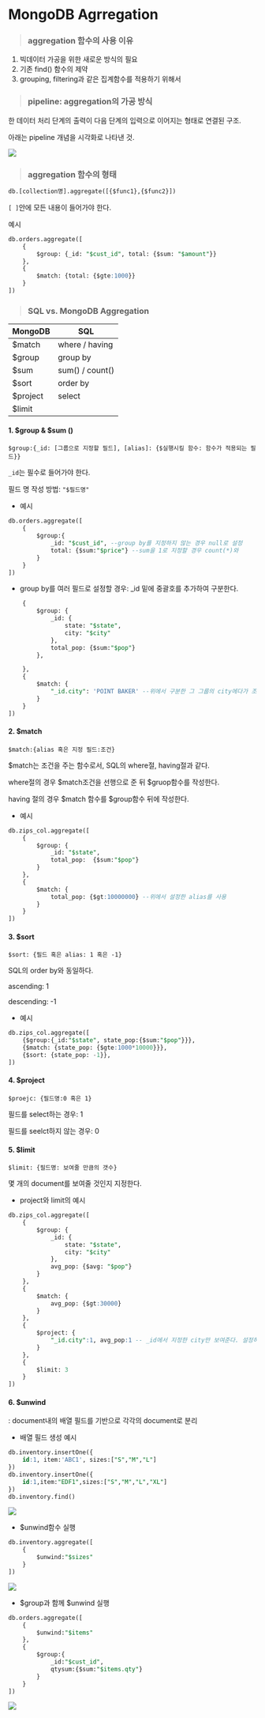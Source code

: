 # MongoDB Agrregation

> ### aggregation 함수의 사용 이유

1. 빅데이터 가공을 위한 새로운 방식의 필요
2. 기존 find() 함수의 제약
3. grouping, filtering과 같은 집계함수를 적용하기 위해서



> ### pipeline: aggregation의 가공 방식

한 데이터 처리 단계의 출력이 다음 단계의 입력으로 이어지는 형태로 연결된 구조.

아래는 pipeline 개념을 시각화로 나타낸 것. 

![](C:\TIL\MongoDB\assets\pipeline.png)

> ### aggregation 함수의 형태

```sql
db.[collection명].aggregate([{$func1},{$func2}])
```

`[ ]`안에 모든 내용이 들어가야 한다.

예시

```sql
db.orders.aggregate([
    {
    	$group: {_id: "$cust_id", total: {$sum: "$amount"}}
    },
    {
    	$match: {total: {$gte:1000}}
    }
])
```



> ### SQL vs. MongoDB Aggregation

| MongoDB  | SQL             |
| -------- | --------------- |
| $match   | where / having  |
| $group   | group by        |
| $sum     | sum() / count() |
| $sort    | order by        |
| $project | select          |
| $limit   |                 |



#### 1. $group & $sum ()

`$group:{_id: [그룹으로 지정할 필드], [alias]: {$실행시킬 함수: 함수가 적용되는 필드}}`

`_id`는 필수로 들어가야 한다.

필드 명 작성 방법: `"$필드명"` 

- 예시	

```sql
db.orders.aggregate([
	{
		$group:{
			_id: "$cust_id", --group by를 지정하지 않는 경우 null로 설정
			total: {$sum:"$price"} --sum을 1로 지정할 경우 count(*)와 																동일
		}
	}
])
```

- group by를 여러 필드로 설정할 경우: _id 밑에 중괄호를 추가하여 구분한다.

```sql
    {
        $group: {
            _id: {
                state: "$state",
                city: "$city"
            },
            total_pop: {$sum:"$pop"}
        },

    },
    {
        $match: {
            "_id.city": 'POINT BAKER' --위에서 구분한 그 그룹의 city에다가 조건을 주기 위해서
        }
    }
])
```



#### 2. $match

`$match:{alias 혹은 지정 필드:조건}`

$match는 조건을 주는 함수로서, SQL의 where절, having절과 같다. 

where절의 경우 $match조건을 선행으로 준 뒤 $gruop함수를 작성한다.

having 절의 경우 $match 함수를 $group함수 뒤에 작성한다.

- 예시

```sql
db.zips_col.aggregate([
    {
        $group: {
            _id: "$state",
            total_pop:  {$sum:"$pop"}
        }
    },
    {
        $match: {
            total_pop: {$gt:10000000} --위에서 설정한 alias를 사용
        }
    }
])
```



#### 3. $sort

`$sort: {필드 혹은 alias: 1 혹은 -1}`

SQL의 order by와 동일하다.

ascending: 1

descending: -1

- 예시

```sql
db.zips_col.aggregate([
    {$group:{_id:"$state", state_pop:{$sum:"$pop"}}},
    {$match: {state_pop: {$gte:1000*10000}}},
    {$sort: {state_pop: -1}},
])
```



#### 4. $project

`$proejc: {필드명:0 혹은 1}`

필드를 select하는 경우: 1

필드를 seelct하지 않는 경우: 0



#### 5. $limit

`$limit: {필드명: 보여줄 만큼의 갯수}`

몇 개의 document를 보여줄 것인지 지정한다.

- project와 limit의 예시

```sql
db.zips_col.aggregate([
    {
        $group: {
            _id: {
                state: "$state",
                city: "$city"
            },
            avg_pop: {$avg: "$pop"}
        }
    },
    {
        $match: {
            avg_pop: {$gt:30000}
        }
    },
    {
        $project: {
            "_id.city":1, avg_pop:1 -- _id에서 지정한 city만 보여준다. 설정하지 않을 						경우 default로 _id가 나오며 그 결과 city와 state 모두 출력된다.
        }
    },
    {
        $limit: 3
    }
])
```



#### 6. $unwind

: document내의 배열 필드를 기반으로 각각의 document로 분리

- 배열 필드 생성 예시

```sql
db.inventory.insertOne({
    id:1, item:'ABC1', sizes:["S","M","L"]
})
db.inventory.insertOne({
    id:1,item:"EDF1",sizes:["S","M","L","XL"]
})
db.inventory.find()
```

![](C:\TIL\MongoDB\assets\캡처1.PNG)

- $unwind함수 실행

```sql
db.inventory.aggregate([
    {
        $unwind:"$sizes"
    }
])
```

![](C:\TIL\MongoDB\assets\캡처2.PNG)

- $group과 함께 $unwind 실행

```sql
db.orders.aggregate([
    {
        $unwind:"$items"
    },
    {
        $group:{
            _id:"$cust_id",
            qtysum:{$sum:"$items.qty"}
        }
    }
])
```

![](C:\TIL\MongoDB\assets\캡처3.PNG)